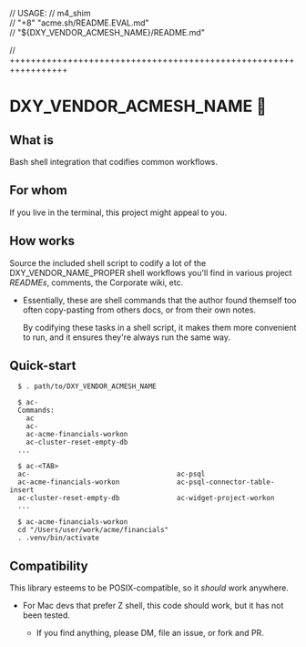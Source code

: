 // USAGE:
//   m4_shim \
//     "+8" "acme.sh/README.EVAL.md" \
//     "${DXY_VENDOR_ACMESH_NAME}/README.md"

// +++++++++++++++++++++++++++++++++++++++++++++++++++++++++++++++++

# DXY_VENDOR_ACMESH_NAME 🧨

## What is

Bash shell integration that codifies common workflows.

## For whom

If you live in the terminal, this project might appeal to you.

## How works

Source the included shell script to codify a lot
of the DXY_VENDOR_NAME_PROPER shell workflows you'll find in various
project *READMEs*, comments, the Corporate wiki, etc.

- Essentially, these are shell commands that the author found
  themself too often copy-pasting from others docs, or from
  their own notes.

  By codifying these tasks in a shell script, it makes them more
  convenient to run, and it ensures they're always run the same way.

## Quick-start

```
  $ . path/to/DXY_VENDOR_ACMESH_NAME

  $ ac-
  Commands:
    ac
    ac-
    ac-acme-financials-workon
    ac-cluster-reset-empty-db
  ...

  $ ac-<TAB>
  ac-                                    ac-psql
  ac-acme-financials-workon              ac-psql-connector-table-insert
  ac-cluster-reset-empty-db              ac-widget-project-workon
  ...

  $ ac-acme-financials-workon
  cd "/Users/user/work/acme/financials"
  . .venv/bin/activate
```

## Compatibility

This library esteems to be POSIX-compatible, so it *should* work anywhere.

- For Mac devs that prefer Z shell, this code should work, but it has not
  been tested.

  - If you find anything, please DM, file an issue, or fork and PR.

